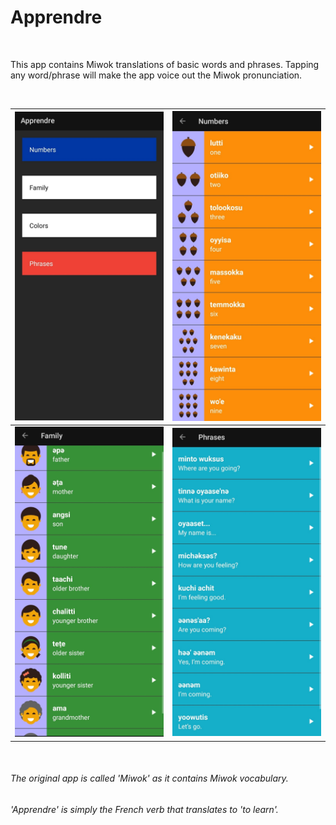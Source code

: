 # Apprendre

<br>

This app contains Miwok translations of basic words and phrases. Tapping any word/phrase will make the app voice out the Miwok pronunciation.  

<br>

![alt](https://github.com/1psrishti/Apprendre/blob/main/images/mainactivity.jpeg?raw=true) | ![alt](https://github.com/1psrishti/Apprendre/blob/main/images/numbers.jpeg?raw=true)
------ | ------
![alt](https://github.com/1psrishti/Apprendre/blob/main/images/family.jpeg?raw=true) | ![alt](https://github.com/1psrishti/Apprendre/blob/main/images/phrases.jpeg?raw=true) 

<br/>

###### The original app is called 'Miwok' as it contains Miwok vocabulary. 
###### 'Apprendre' is simply the French verb that translates to 'to learn'. 

